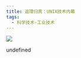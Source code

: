 ```yaml
---
title: 返璞归真：UNIX技术内幕
tags:
  - 科学技术-工业技术
---
```


![](https://wfqqreader-1252317822.image.myqcloud.com/cover/105/655105/s_655105.jpg)

undefined